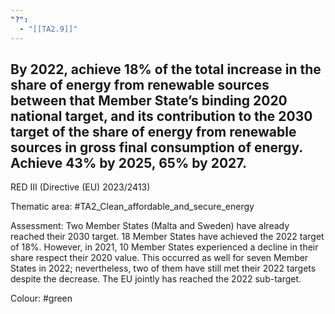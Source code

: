 ```yaml
---
"?":
  - "[[TA2.9]]"
---
```

## By 2022, achieve 18% of the total increase in the share of energy from renewable sources between that Member State’s binding 2020 national target, and its contribution to the 2030 target of the share of energy from renewable sources in gross final consumption of energy. Achieve 43% by 2025, 65% by 2027.
RED III (Directive (EU) 2023/2413)

Thematic area: #TA2_Clean_affordable_and_secure_energy

Assessment: Two Member States (Malta and Sweden) have already reached their 2030 target. 18 Member States have achieved the 2022 target of 18%. However, in 2021, 10 Member States experienced a decline in their share respect their 2020 value. This occurred as well for seven Member States in 2022; nevertheless, two of them have still met their 2022 targets despite the decrease. The EU jointly has reached the 2022 sub-target.

Colour: #green